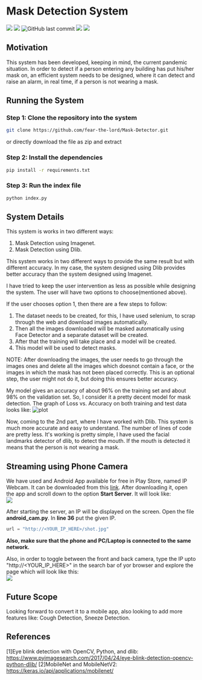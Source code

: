 # Mask Detection System

<img src="https://img.shields.io/github/repo-size/fear-the-lord/Mask-Detector"> <img src="https://img.shields.io/github/license/fear-the-lord/Mask-Detector"> <img alt="GitHub last commit" src="https://img.shields.io/github/last-commit/fear-the-lord/Mask-Detector"> <img src = "https://hitcounter.pythonanywhere.com/count/tag.svg?url=https://github.com/fear-the-lord/Mask-Detector"> <img src = "https://img.shields.io/badge/dependencies-up%20to%20date-brightgreen">

## Motivation
This system has been developed, keeping in mind, the current pandemic situation. In order to detect if a person entering any building has put his/her mask on, 
an efficient system needs to be designed, where it can detect and raise an alarm, in real time, if a person is not wearing a mask. 

## Running the System

### Step 1: Clone the repository into the system
```bash
git clone https://github.com/fear-the-lord/Mask-Detector.git
```
or directly download the file as zip and extract

### Step 2: Install the dependencies
```bash
pip install -r requirements.txt
```

### Step 3: Run the index file
```bash
python index.py
```

## System Details
This system is works in two different ways: 
1. Mask Detection using Imagenet.
2. Mask Detection using Dlib. 

This system works in two different ways to provide the same result but with different accuracy. 
In my case, the system designed using Dlib provides better accuracy than the system designed using Imagenet. 

I have tried to keep the user intervention as less as possible while designing the system.
The user will have two options to choose(mentioned above). 

If the user chooses option 1, then there are a few steps to follow: 
1. The dataset needs to be created, for this, I have used selenium, to scrap through the web and download images automatically. 
2. Then all the images downloaded will be masked automatically using Face Detector and a separate dataset will be created. 
3. After that the training will take place and a model will be created. 
4. This model will be used to detect masks. 

NOTE: After downloading the images, the user needs to go through the images ones and delete all the images which doesnot contain a face, or the images in which 
the mask has not been placed correctly. This is an optional step, the user might not do it, but doing this ensures better accuracy. 

My model gives an accuracy of about 96% on the training set and about 98% on the validation set. So, I consider it a pretty decent model for mask detection. 
The graph of Loss vs. Accuracy on both training and test data looks like: 
![plot](https://user-images.githubusercontent.com/35571958/108630831-e9b30880-748c-11eb-93d6-3160882f8c21.png)

Now, coming to the 2nd part, where I have worked with Dlib. This system is much more accurate and easy to understand. 
The number of lines of code are pretty less. It's working is pretty simple, I have used the facial landmarks detector of dlib, 
to detect the mouth. If the mouth is detected it means that the person is not wearing a mask.

## Streaming using Phone Camera 
We have used and Android App available for free in Play Store, named IP Webcam. It can be downloaded from this <a href = "https://play.google.com/store/apps/details?id=com.pas.webcam&hl=en_IN">link</a>. After downloading it, open the app and scroll down to the option <b>Start Server</b>. It will look like: <br>
<img src = "https://user-images.githubusercontent.com/35571958/88623867-83673280-d0c3-11ea-9efd-63559024c0bd.jpg">

After starting the server, an IP will be displayed on the screen. Open the file <b>android_cam.py</b>. In <b>line 36</b> put the given IP. 
```python
url = "http://<YOUR_IP_HERE>/shot.jpg"
```
<b>Also, make sure that the phone and PC/Laptop is connected to the same network.</b>

Also, in order to toggle between the front and back camera, type the IP upto "http://<YOUR_IP_HERE>" in the search bar of yor browser and explore the page which will look like this: <br>
<img src = "https://user-images.githubusercontent.com/35571958/88626505-5f5a2000-d0c8-11ea-88f0-e1d4481eb9d9.png">

## Future Scope
Looking forward to convert it to a mobile app, also looking to add more features like: Cough Detection, Sneeze Detection. 

## References
[1]Eye blink detection with OpenCV, Python, and dlib: https://www.pyimagesearch.com/2017/04/24/eye-blink-detection-opencv-python-dlib/
[2]MobileNet and MobileNetV2: https://keras.io/api/applications/mobilenet/
